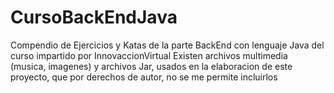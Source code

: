 # CursoBackEndJava
Compendio de Ejercicios y Katas de la parte BackEnd con lenguaje Java del curso impartido por InnovaccionVirtual
Existen archivos multimedia (musica, imagenes) y archivos Jar, usados en la elaboracion de este proyecto, que por derechos de autor, no se me permite incluirlos
